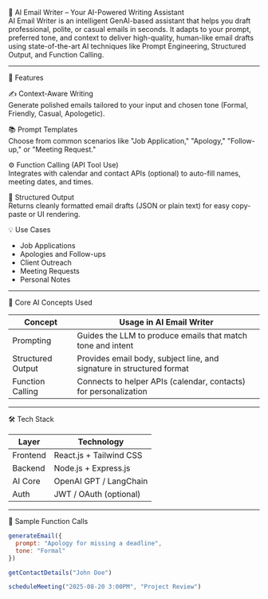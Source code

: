 📧 AI Email Writer – Your AI-Powered Writing Assistant  
AI Email Writer is an intelligent GenAI-based assistant that helps you draft professional, polite, or casual emails in seconds. It adapts to your prompt, preferred tone, and context to deliver high-quality, human-like email drafts using state-of-the-art AI techniques like Prompt Engineering, Structured Output, and Function Calling.

---

🚀 Features  

✍️ Context-Aware Writing  
Generate polished emails tailored to your input and chosen tone (Formal, Friendly, Casual, Apologetic).  

📚 Prompt Templates  
Choose from common scenarios like "Job Application," "Apology," "Follow-up," or "Meeting Request."  

⚙️ Function Calling (API Tool Use)  
Integrates with calendar and contact APIs (optional) to auto-fill names, meeting dates, and times.  

🧾 Structured Output  
Returns cleanly formatted email drafts (JSON or plain text) for easy copy-paste or UI rendering.  

💡 Use Cases  
- Job Applications  
- Apologies and Follow-ups  
- Client Outreach  
- Meeting Requests  
- Personal Notes  

---

🧠 Core AI Concepts Used  

| Concept           | Usage in AI Email Writer |
|-------------------|---------------------------|
| Prompting         | Guides the LLM to produce emails that match tone and intent |
| Structured Output | Provides email body, subject line, and signature in structured format |
| Function Calling  | Connects to helper APIs (calendar, contacts) for personalization |

---

🛠️ Tech Stack  

| Layer       | Technology |
|-------------|------------|
| Frontend    | React.js + Tailwind CSS |
| Backend     | Node.js + Express.js |
| AI Core     | OpenAI GPT / LangChain |
| Auth        | JWT / OAuth (optional) |

---

🔧 Sample Function Calls  

```js
generateEmail({
  prompt: "Apology for missing a deadline",
  tone: "Formal"
})

getContactDetails("John Doe")

scheduleMeeting("2025-08-20 3:00PM", "Project Review")
